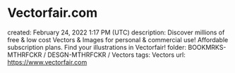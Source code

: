 # Vectorfair.com

created: February 24, 2022 1:17 PM (UTC)
description: Discover millions of free & low cost Vectors & Images for personal & commercial use! Affordable subscription plans. Find your illustrations in Vectorfair!
folder: BOOKMRKS-MTHRFCKR / DESGN-MTHRFCKR / Vectors
tags: Vectors
url: https://www.vectorfair.com